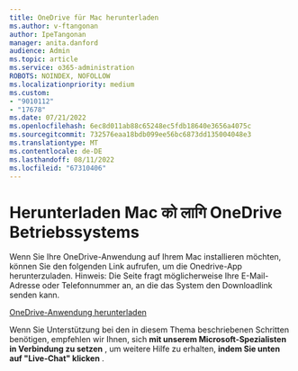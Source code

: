 ```yaml
---
title: OneDrive für Mac herunterladen
ms.author: v-ftangonan
author: IpeTangonan
manager: anita.danford
audience: Admin
ms.topic: article
ms.service: o365-administration
ROBOTS: NOINDEX, NOFOLLOW
ms.localizationpriority: medium
ms.custom:
- "9010112"
- "17678"
ms.date: 07/21/2022
ms.openlocfilehash: 6ec8d011ab88c65248ec5fdb18640e3656a4075c
ms.sourcegitcommit: 732576eaa18bdb099ee56bc6873dd135004048e3
ms.translationtype: MT
ms.contentlocale: de-DE
ms.lasthandoff: 08/11/2022
ms.locfileid: "67310406"
---
```

# <a name="download-onedrive-for-mac-os"></a>Herunterladen Mac को लागि OneDrive Betriebssystems

Wenn Sie Ihre OneDrive-Anwendung auf Ihrem Mac installieren möchten, können Sie den folgenden Link aufrufen, um die Onedrive-App herunterzuladen.
Hinweis: Die Seite fragt möglicherweise Ihre E-Mail-Adresse oder Telefonnummer an, an die das System den Downloadlink senden kann.

[OneDrive-Anwendung herunterladen](https://www.microsoft.com/microsoft-365/onedrive/download)

Wenn Sie Unterstützung bei den in diesem Thema beschriebenen Schritten benötigen, empfehlen wir Ihnen, sich **mit unserem Microsoft-Spezialisten in Verbindung zu setzen** , um weitere Hilfe zu erhalten, **indem Sie unten auf "Live-Chat" klicken** . 